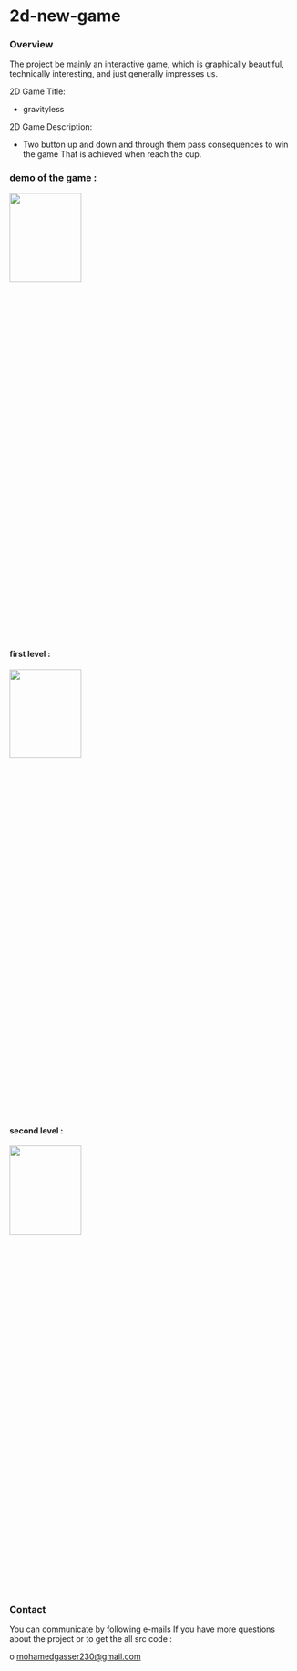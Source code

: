 # 2d-new-game


### Overview
The project be mainly an interactive game, which is graphically beautiful, technically interesting, and just generally impresses us.

2D Game Title:  
-	 gravityless
  
2D Game Description:
-	 Two button up and down and through them pass consequences to win the game That is achieved when reach the cup.


### demo of the game : 

<img src="https://github.com/mohamed-gasser/Library-Research-Project-Application/assets/102036714/025870f3-59e7-4334-958f-b7108619f3d1)" width="50%" height="20%">

#### first level : 

<img src="https://github.com/mohamed-gasser/Library-Research-Project-Application/assets/102036714/a5315255-c08a-452c-83a4-625dd52fd248)" width="50%" height="20%">

#### second level :

<img src="https://github.com/mohamed-gasser/Library-Research-Project-Application/assets/102036714/f8c37aa1-0926-4421-a1a4-9f2053c1759c)" width="50%" height="20%">


### Contact
You can communicate by following e-mails If you have more questions about the project or to get the all src code :

o mohamedgasser230@gmail.com
